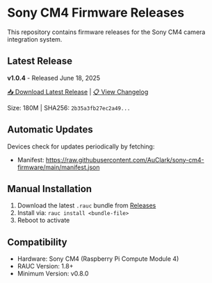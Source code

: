 # Sony CM4 Firmware Releases

This repository contains firmware releases for the Sony CM4 camera integration system.

## Latest Release

**v1.0.4** - Released June 18, 2025

[📥 Download Latest Release](https://github.com/AuClark/sony-cm4-firmware/releases/tag/v1.0.4) | [📋 View Changelog](https://github.com/AuClark/sony-cm4-firmware/releases/tag/v1.0.4)

Size: 180M | SHA256: `2b35a3fb27ec2a49...`

## Automatic Updates

Devices check for updates periodically by fetching:
- Manifest: https://raw.githubusercontent.com/AuClark/sony-cm4-firmware/main/manifest.json

## Manual Installation

1. Download the latest `.rauc` bundle from [Releases](https://github.com/AuClark/sony-cm4-firmware/releases)
2. Install via: `rauc install <bundle-file>`
3. Reboot to activate

## Compatibility

- Hardware: Sony CM4 (Raspberry Pi Compute Module 4)
- RAUC Version: 1.8+
- Minimum Version: v0.8.0
